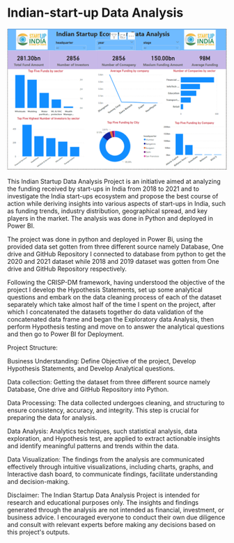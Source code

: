 # Indian-start-up Data Analysis

![alt text](image-1.png)
 
 This Indian Startup Data Analysis Project is an initiative aimed at analyzing the funding received by start-ups in India from 2018 to 2021 and to investigate the India start-ups ecosystem and propose the best course of action while deriving insights into various aspects of start-ups in India, such as funding trends, industry distribution, geographical spread, and key players in the market. The analysis was done in Python and deployed in Power BI.


The project was done in python and deployed in Power Bi, using the provided data set gotten from three different source namely Database, One drive and GitHub Repository I connected to database from python to get the 2020 and 2021 dataset while 2018 and 2019 dataset was gotten from One drive and GitHub Repository respectively.

Following the CRISP-DM framework, having understood the objective of the project I develop the Hypothesis Statements, set up some analytical questions and embark on the data cleaning process of each of the dataset separately which take almost half of the time I spent on the project, after which I concatenated the datasets together do data validation of the concatenated data frame and began the Exploratory data Analysis, then perform Hypothesis testing and move on to answer the analytical questions and then go to Power BI for Deployment. 

Project Structure:

Business Understanding: Define Objective of the project, Develop Hypothesis Statements, and Develop Analytical questions.

Data collection: Getting the dataset from three different source namely Database, One drive and GitHub Repository into Python.

Data Processing: The data collected undergoes cleaning, and structuring to ensure consistency, accuracy, and integrity. This step is crucial for preparing the data for analysis. 

Data Analysis: Analytics techniques, such statistical analysis, data exploration, and Hypothesis test, are applied to extract actionable insights and identify meaningful patterns and trends within the data.

Data Visualization: The findings from the analysis are communicated effectively through intuitive visualizations, including charts, graphs, and Interactive dash board, to communicate findings, facilitate understanding and decision-making.

Disclaimer:
The Indian Startup Data Analysis Project is intended for research and educational purposes only. The insights and findings generated through the analysis are not intended as financial, investment, or business advice. I encouraged everyone to conduct their own due diligence and consult with relevant experts before making any decisions based on this project's outputs.

